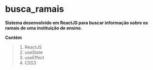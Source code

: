 # busca_ramais

**Sistema desenvolvido em ReactJS para buscar informação sobre os ramais de uma instituição de ensino.**

**Contém**
>1. ReactJS
>2. useState
>3. useEffect
>4. CSS3